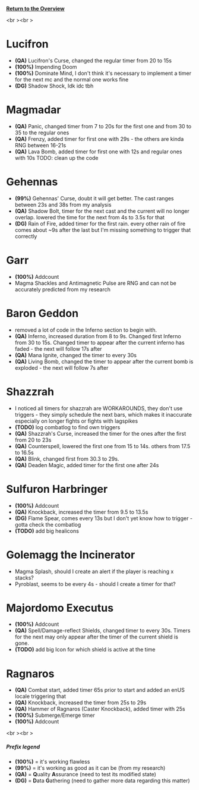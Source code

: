 <b><a href="https://github.com/MOUZU/BigWigs"> Return to the Overview </a></b>

<br \><br \>

# Lucifron
- <b>(QA)</b> Lucifron's Curse, changed the regular timer from 20 to 15s
- <b>(100%)</b> Impending Doom
- <b>(100%)</b> Dominate Mind, I don't think it's necessary to implement a timer for the next mc and the normal one works fine
- <b>(DG)</b> Shadow Shock, Idk idc tbh

# Magmadar
- <b>(QA)</b> Panic, changed timer from 7 to 20s for the first one and from 30 to 35 to the regular ones
- <b>(QA)</b> Frenzy, added timer for first one with 29s - the others are kinda RNG between 16-21s
- <b>(QA)</b> Lava Bomb, added timer for first one with 12s and regular ones with 10s
TODO: clean up the code

# Gehennas
- <b>(99%)</b> Gehennas' Curse, doubt it will get better. The cast ranges between 23s and 38s from my analysis
- <b>(QA)</b> Shadow Bolt, timer for the next cast and the current will no longer overlap. lowered the time for the next from 4s to 3.5s for that
- <b>(DG)</b> Rain of Fire, added timer for the first rain. every other rain of fire comes about ~9s after the last but I'm missing something to trigger that correctly

# Garr
- <b>(100%)</b> Addcount
- Magma Shackles and Antimagnetic Pulse are RNG and can not be accurately predicted from my research

# Baron Geddon
- removed a lot of code in the Inferno section to begin with.
- <b>(QA)</b> Inferno, increased duration from 8 to 9s. Changed first Inferno from 30 to 15s. Changed timer to appear after the current inferno has faded - the next will follow 17s after
- <b>(QA)</b> Mana Ignite, changed the timer to every 30s
- <b>(QA)</b> Living Bomb, changed the timer to appear after the current bomb is exploded - the next will follow 7s after

# Shazzrah
- I noticed all timers for shazzrah are WORKAROUNDS, they don't use triggers - they simply schedule the next bars, which makes it inaccurate especially on longer fights or fights with lagspikes
- <b>(TODO)</b> log combatlog to find own triggers
- <b>(QA)</b> Shazzrah's Curse, increased the timer for the ones after the first from 20 to 23s
- <b>(QA)</b> Counterspell, lowered the first one from 15 to 14s. others from 17.5 to 16.5s
- <b>(QA)</b> Blink, changed first from 30.3 to 29s.
- <b>(QA)</b> Deaden Magic, added timer for the first one after 24s

# Sulfuron Harbringer
- <b>(100%)</b> Addcount
- <b>(QA)</b> Knockback, increased the timer from 9.5 to 13.5s
- <b>(DG)</b> Flame Spear, comes every 13s but I don't yet know how to trigger - gotta check the combatlog
- <b>(TODO)</b> add big healicons

# Golemagg the Incinerator
- Magma Splash, should I create an alert if the player is reaching x stacks?
- Pyroblast, seems to be every 4s - should I create a timer for that?

# Majordomo Executus
- <b>(100%)</b> Addcount
- <b>(QA)</b> Spell/Damage-reflect Shields, changed timer to every 30s. Timers for the next may only appear after the timer of the current shield is gone.
- <b>(TODO)</b> add big Icon for which shield is active at the time

# Ragnaros
- <b>(QA)</b> Combat start, added timer 65s prior to start and added an enUS locale triggering that
- <b>(QA)</b> Knockback, increased the timer from 25s to 29s
- <b>(QA)</b> Hammer of Ragnaros (Caster Knockback), added timer with 25s
- <b>(100%)</b> Submerge/Emerge timer
- <b>(100%)</b> Addcount

<br \><br \>
##### Prefix legend
- <b>(100%)</b>  = it's working flawless
- <b>(99%)</b>   = it's working as good as it can be (from my research)
- <b>(QA)</b>    = <b>Q</b>uality <b>A</b>ssurance (need to test its modified state)
- <b>(DG)</b>    = <b>D</b>ata <b>G</b>athering (need to gather more data regarding this matter)